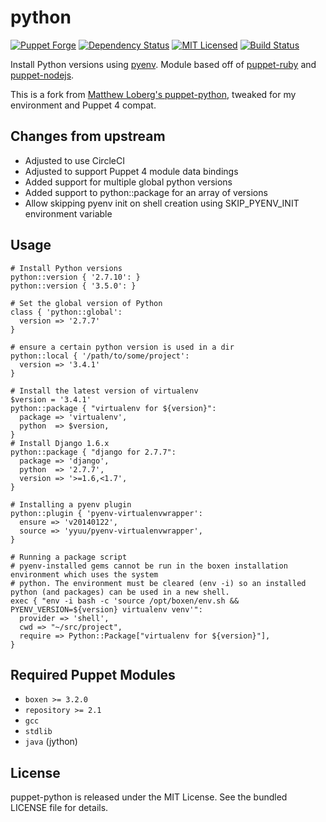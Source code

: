 python
==============

[![Puppet Forge](https://img.shields.io/puppetforge/v/halyard/python.svg)](https://forge.puppetlabs.com/halyard/python)
[![Dependency Status](https://img.shields.io/gemnasium/halyard/puppet-python.svg)](https://gemnasium.com/halyard/puppet-python)
[![MIT Licensed](https://img.shields.io/badge/license-MIT-green.svg)](https://tldrlegal.com/license/mit-license)
[![Build Status](https://img.shields.io/circleci/project/halyard/puppet-python/master.svg)](https://circleci.com/gh/halyard/puppet-python)

Install Python versions using [pyenv](https://github.com/yyuu/pyenv). Module based off of [puppet-ruby](https://github.com/boxen/puppet-ruby) and [puppet-nodejs](https://github.com/boxen/puppet-nodejs).

This is a fork from [Matthew Loberg's puppet-python](https://github.com/mloberg/puppet-python), tweaked for my environment and Puppet 4 compat.

## Changes from upstream

* Adjusted to use CircleCI
* Adjusted to support Puppet 4 module data bindings
* Added support for multiple global python versions
* Added support to python::package for an array of versions
* Allow skipping pyenv init on shell creation using SKIP_PYENV_INIT environment variable

## Usage

```puppet
# Install Python versions
python::version { '2.7.10': }
python::version { '3.5.0': }

# Set the global version of Python
class { 'python::global':
  version => '2.7.7'
}

# ensure a certain python version is used in a dir
python::local { '/path/to/some/project':
  version => '3.4.1'
}

# Install the latest version of virtualenv
$version = '3.4.1'
python::package { "virtualenv for ${version}":
  package => 'virtualenv',
  python  => $version,
}
# Install Django 1.6.x
python::package { "django for 2.7.7":
  package => 'django',
  python  => '2.7.7',
  version => '>=1.6,<1.7',
}

# Installing a pyenv plugin
python::plugin { 'pyenv-virtualenvwrapper':
  ensure => 'v20140122',
  source => 'yyuu/pyenv-virtualenvwrapper',
}

# Running a package script
# pyenv-installed gems cannot be run in the boxen installation environment which uses the system
# python. The environment must be cleared (env -i) so an installed python (and packages) can be used in a new shell.
exec { "env -i bash -c 'source /opt/boxen/env.sh && PYENV_VERSION=${version} virtualenv venv'":
  provider => 'shell',
  cwd => "~/src/project",
  require => Python::Package["virtualenv for ${version}"],
}
```

## Required Puppet Modules

* `boxen >= 3.2.0`
* `repository >= 2.1`
* `gcc`
* `stdlib`
* `java` (jython)

## License

puppet-python is released under the MIT License. See the bundled LICENSE file for details.

